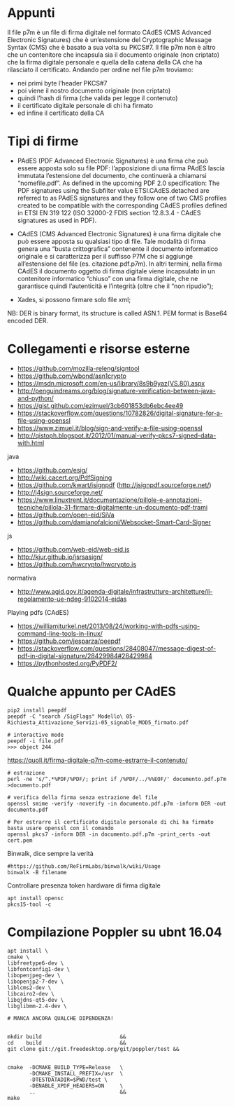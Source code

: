 # Appunti
Il file p7m è un file di firma digitale nel formato CAdES (CMS Advanced Electronic Signatures) che è un’estensione del Cryptographic Message Syntax (CMS) che è basato a sua volta su PKCS#7. Il file p7m non è altro che un contenitore che incapsula sia il documento originale (non criptato) che la firma digitale personale e quella della catena della CA che ha rilasciato il certificato. Andando per ordine nel file p7m troviamo:
- nei primi byte  l’header PKCS#7
- poi viene il nostro documento originale (non criptato)
- quindi l’hash di firma (che valida per legge il contenuto)
- il certificato digitale personale di chi ha firmato
- ed infine il certificato della CA

# Tipi di firme
- PAdES (PDF Advanced Electronic Signatures)  è una firma che può essere apposta solo su file  PDF: l’apposizione di una firma PAdES lascia immutata l’estensione del documento, che continuerà a chiamarsi “nomefile.pdf”. As defined in the upcoming PDF 2.0 specification: The PDF signatures using the Subfilter value ETSI.CAdES.detached are referred to as PAdES signatures and they follow one of two CMS profiles created to be compatible with the corresponding CAdES profiles defined in ETSI EN 319 122 (ISO 32000-2 FDIS section 12.8.3.4 - CAdES signatures as used in PDF).

- CAdES (CMS Advanced Electronic Signatures) è una firma digitale che può essere apposta su qualsiasi tipo di file. Tale modalità di firma genera una “busta crittografica” contenente il documento informatico originale e si caratterizza per il suffisso P7M che si aggiunge all’estensione del file (es. citazione.pdf.p7m). In altri termini, nella firma CAdES il documento oggetto di firma digitale viene incapsulato in un contenitore informatico “chiuso” con una firma digitale, che ne garantisce quindi l’autenticità e l’integrità (oltre che il “non ripudio”);

- Xades, si possono firmare solo file xml;

NB: DER is binary format, its structure is called ASN.1. PEM format is Base64 encoded DER.

# Collegamenti e risorse esterne
- https://github.com/mozilla-releng/signtool
- https://github.com/wbond/asn1crypto
- https://msdn.microsoft.com/en-us/library/8s9b9yaz(VS.80).aspx
- http://penguindreams.org/blog/signature-verification-between-java-and-python/
- https://gist.github.com/ezimuel/3cb601853db6ebc4ee49
- https://stackoverflow.com/questions/10782826/digital-signature-for-a-file-using-openssl
- https://www.zimuel.it/blog/sign-and-verify-a-file-using-openssl
- http://qistoph.blogspot.it/2012/01/manual-verify-pkcs7-signed-data-with.html

java
- https://github.com/esig/
- http://wiki.cacert.org/PdfSigning
- https://github.com/kwart/jsignpdf (http://jsignpdf.sourceforge.net/)
- http://j4sign.sourceforge.net/
- https://www.linuxtrent.it/documentazione/pillole-e-annotazioni-tecniche/pillola-31-firmare-digitalmente-un-documento-pdf-trami
- https://github.com/open-eid/SiVa
- https://github.com/damianofalcioni/Websocket-Smart-Card-Signer

js
- https://github.com/web-eid/web-eid.js
- http://kjur.github.io/jsrsasign/
- https://github.com/hwcrypto/hwcrypto.js

normativa
- http://www.agid.gov.it/agenda-digitale/infrastrutture-architetture/il-regolamento-ue-ndeg-9102014-eidas

Playing pdfs (CAdES)
- https://williamjturkel.net/2013/08/24/working-with-pdfs-using-command-line-tools-in-linux/
- https://github.com/jesparza/peepdf
- https://stackoverflow.com/questions/28408047/message-digest-of-pdf-in-digital-signature/28429984#28429984
- https://pythonhosted.org/PyPDF2/

# Qualche appunto per CAdES
````
pip2 install peepdf
peepdf -C "search /SigFlags" Modello\ 05-Richiesta_Attivazione_Servizi-05_signable_MOD5_firmato.pdf

# interactive mode 
peepdf -i file.pdf
>>> object 244
````

https://quoll.it/firma-digitale-p7m-come-estrarre-il-contenuto/
````
# estrazione
perl -ne 's/^.*%PDF/%PDF/; print if /%PDF/../%%EOF/' documento.pdf.p7m >documento.pdf

# verifica della firma senza estrazione del file
openssl smime -verify -noverify -in documento.pdf.p7m -inform DER -out documento.pdf

# Per estrarre il certificato digitale personale di chi ha firmato basta usare openssl con il comando
openssl pkcs7 -inform DER -in documento.pdf.p7m -print_certs -out cert.pem
````

Binwalk, dice sempre la verità
````
#https://github.com/ReFirmLabs/binwalk/wiki/Usage
binwalk -B filename
````

Controllare presenza token hardware di firma digitale
````
apt install opensc
pkcs15-tool -c
````

# Compilazione Poppler su ubnt 16.04
````
apt install \
cmake \
libfreetype6-dev \
libfontconfig1-dev \
libopenjpeg-dev \
libopenjp2-7-dev \
liblcms2-dev \
libcairo2-dev \
libqjdns-qt5-dev \
libglibmm-2.4-dev \

# MANCA ANCORA QUALCHE DIPENDENZA!


mkdir build                         &&
cd    build                         &&
git clone git://git.freedesktop.org/git/poppler/test &&


cmake  -DCMAKE_BUILD_TYPE=Release   \
       -DCMAKE_INSTALL_PREFIX=/usr  \
       -DTESTDATADIR=$PWD/test \
       -DENABLE_XPDF_HEADERS=ON     \
       ..                           &&
make
`````

